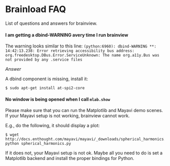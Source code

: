 # Brainload FAQ

List of questions and answers for brainview.

#### I am getting a dbind-WARNING avery time I run brainview

The warning looks similar to this line: `(python:6960): dbind-WARNING **: 14:42:13.238: Error retrieving accessibility bus address: org.freedesktop.DBus.Error.ServiceUnknown: The name org.a11y.Bus was not provided by any .service files`

*Answer*

A dbind component is missing, install it:

```console
$ sudo apt-get install at-spi2-core
```

#### No window is being opened when I call `mlab.show`

Please make sure that you can run the Matplotlib and Mayavi demo scenes. If your Mayavi setup is not working, brainview cannot work.

E.g., do the following, it should display a plot:

```console
$ wget http://docs.enthought.com/mayavi/mayavi/_downloads/spherical_harmonics.py
python spherical_harmonics.py
```

If it does not, your Mayavi setup is not ok. Maybe all you need to do is set a Matplotlib backend and install the proper bindings for Python.
